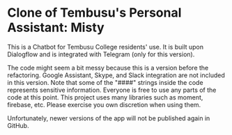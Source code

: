 # Clone of Tembusu's Personal Assistant: Misty

This is a Chatbot for Tembusu College residents' use. It is built upon Dialogflow and is integrated with Telegram (only for this version).

The code might seem a bit messy because this is a version before the refactoring. Google Assistant, Skype, and Slack integration are not included in this version. Note that some of the "####" strings inside the code represents sensitive information. Everyone is free to use any parts of the code at this point. This project uses many libraries such as moment, firebase, etc. Please exercise you own discretion when using them.

Unfortunately, newer versions of the app will not be published again in GitHub.

